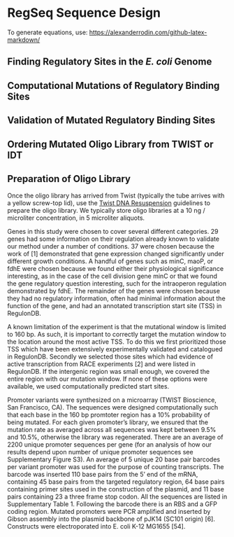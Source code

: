 # RegSeq Sequence Design

To generate equations, use: https://alexanderrodin.com/github-latex-markdown/


## Finding Regulatory Sites in the _E. coli_ Genome

## Computational Mutations of Regulatory Binding Sites

## Validation of Mutated Regulatory Binding Sites

## Ordering Mutated Oligo Library from TWIST or IDT

## Preparation of Oligo Library
Once the oligo library has arrived from Twist (typically the tube arrives with a yellow screw-top lid), use the [Twist DNA Resuspension](https://www.twistbioscience.com/resources/twist-dna-resuspension-guidelines) guidelines to prepare the oligo library. We typically store oligo libraries at a 10 ng / microliter concentration, in 5 microliter aliquots. 

Genes in this study were chosen to cover several different categories. 29 genes had some information on their regulation already known to validate our method under a number of conditions. 37
were chosen because the work of [1] demonstrated that gene expression changed significantly
under different growth conditions. A handful of genes such as minC, maoP, or fdhE were chosen
because we found either their physiological significance interesting, as in the case of the cell
division gene minC or that we found the gene regulatory question interesting, such for the intraoperon regulation demonstrated by fdhE. The remainder of the genes were chosen because they
had no regulatory information, often had minimal information about the function of the gene,
and had an annotated transcription start site (TSS) in RegulonDB.

A known limitation of the experiment is that the mutational window is limited to 160 bp. As
such, it is important to correctly target the mutation window to the location around the most
active TSS. To do this we first prioritized those TSS which have been extensively experimentally
validated and catalogued in RegulonDB. Secondly we selected those sites which had evidence of
active transcription from RACE experiments [2] and were listed in RegulonDB. If the intergenic
region was small enough, we covered the entire region with our mutation window. If none of
these options were available, we used computationally predicted start sites.



Promoter variants were synthesized on a microarray (TWIST Bioscience, San Francisco, CA). The
sequences were designed computationally such that each base in the 160 bp promtoter region
has a 10% probability of being mutated. For each given promoter’s library, we ensured that the
mutation rate as averaged across all sequences was kept between 9.5% and 10.5%, otherwise
the library was regenerated. There are an average of 2200 unique promoter sequences per gene
(for an analysis of how our results depend upon number of unique promoter sequences see
Supplementary Figure S3). An average of 5 unique 20 base pair barcodes per variant promoter
was used for the purpose of counting transcripts. The barcode was inserted 110 base pairs from
the 5’ end of the mRNA, containing 45 base pairs from the targeted regulatory region, 64 base
pairs containing primer sites used in the construction of the plasmid, and 11 base pairs containing
23
a three frame stop codon. All the sequences are listed in Supplementary Table 1. Following the
barcode there is an RBS and a GFP coding region. Mutated promoters were PCR amplified and
inserted by Gibson assembly into the plasmid backbone of pJK14 (SC101 origin) [6]. Constructs
were electroporated into E. coli K-12 MG1655 [54].
